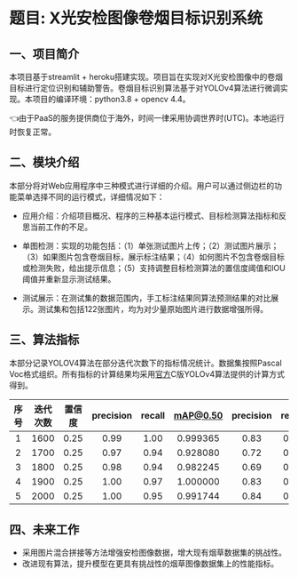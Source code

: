 # 题目: X光安检图像卷烟目标识别系统

## 一、项目简介
本项目基于streamlit + heroku搭建实现。项目旨在实现对X光安检图像中的卷烟目标进行定位识别和辅助警告。卷烟目标识别算法基于对YOLOv4算法进行微调实现。本项目的编译环境：python3.8 + opencv 4.4。

👈由于PaaS的服务提供商位于海外，时间一律采用协调世界时(UTC)。本地运行时恢复正常。


## 二、模块介绍

本部分将对Web应用程序中三种模式进行详细的介绍。用户可以通过侧边栏的功能菜单选择不同的运行模式，详细情况如下：

* 应用介绍：介绍项目概况、程序的三种基本运行模式、目标检测算法指标和反思当前工作的不足。

* 单图检测：实现的功能包括：（1）单张测试图片上传；（2）测试图片展示；（3）如果图片包含卷烟目标，展示标注结果；（4）如何图片不包含卷烟目标或检测失败，给出提示信息；（5）支持调整目标检测算法的置信度阈值和IOU阈值并重新显示测试结果。

* 测试展示：在测试集的数据范围内，手工标注结果同算法预测结果的对比展示。测试集和包括122张图片，均为对少量原始图片进行数据增强所得。



## 三、算法指标

本部分记录YOLOV4算法在部分迭代次数下的指标情况统计。数据集按照Pascal Voc格式组织。所有指标的计算结果均采用[官方](https://github.com/AlexeyAB/darknet)C版YOLOv4算法提供的计算方式得到。

| 序号 | 迭代次数 | 置信度 | precision | recall | mAP@0.50 | precision | recall | mAP@0.75 |
| :--: | :------: | :----: | :-------: | :----: | :------: | :-------: | :----: | :------: |
|  1   |   1600   |  0.25  |   0.99    |  1.00  | 0.999365 |   0.83    |  0.83  | 0.778261 |
|  2   |   1700   |  0.25  |   0.97    |  0.94  | 0.928080 |   0.72    |  0.71  | 0.535769 |
|  3   |   1800   |  0.25  |   0.98    |  0.94  | 0.982245 |   0.69    |  0.67  | 0.573664 |
|  4   |   1900   |  0.25  |   1.00    |  0.97  | 1.000000 |   0.83    |  0.82  | 0.744467 |
|  5   |   2000   |  0.25  |   1.00    |  0.95  | 0.991744 |   0.84    |  0.82  | 0.762587 |



## 四、未来工作

* 采用图片混合拼接等方法增强安检图像数据，增大现有烟草数据集的挑战性。
* 改进现有算法，提升模型在更具有挑战性的烟草图像数据集上的性能指标。
